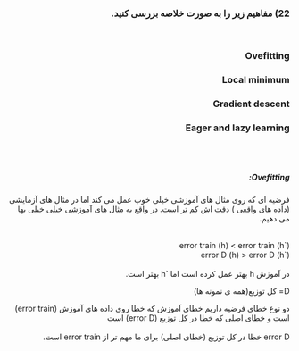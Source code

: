

<div dir="rtl">
  
  ### 22) مفاهیم زیر را به صورت خلاصه بررسی کنید.
  <br/>
  
  ### Ovefitting
  ### Local minimum
  ### Gradient descent
  ### Eager and lazy learning
  <br/><br/>
  
  ##### Ovefitting:
  
  فرضیه ای که روی مثال های آموزشی خیلی خوب عمل می کند اما در مثال های آزمایشی (داده های واقعی ) دقت اش کم تر است. در واقع به مثال های آموزشی خیلی خیلی بها می دهیم.
  <div/>
  <br/>
  error train (h) < error train (h`)  <br/>
  error D (h) > error D (h`)
  <br/>
  <br/>
  <div dir="rtl">
   در آموزش h بهتر عمل کرده است اما `h بهتر است. 
   <div/>
  
   D= کل توزیع(همه ی نمونه ها)
   <br/>
    <div dir="rtl">
   دو نوع خطای فرضیه داریم خطای آموزش که خطا روی داده های آموزش (error train) است و خطای اصلی که خطا در کل توزیع (error D) است 
    <br/>  
  error D خطا در کل توزیع (خطای اصلی) برای ما مهم تر از error train است. 
  

